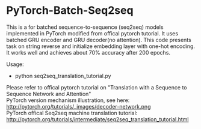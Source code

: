 # PyTorch-Batch-Seq2seq

This is a for batched sequence-to-sequence (seq2seq) models implemented in PyTorch modified from offical pytorch tutorial.
It uses batched GRU encoder and GRU decoder(no attention).
This code presents task on string reverse and initialize embedding layer with one-hot encoding. It works well and achieves about 70% accuracy after 200 epochs. 

Usage: 
 - python seq2seq_translation_tutorial.py

Please refer to offical pytorch tutorial on "Translation with a Sequence to Sequence Network and Attention"<br>
PyTorch version mechanism illustration, see here: <br>
http://pytorch.org/tutorials/_images/decoder-network.png<br>
PyTorch offical Seq2seq machine translation tutorial:<br>
http://pytorch.org/tutorials/intermediate/seq2seq_translation_tutorial.html<br>
<br>

